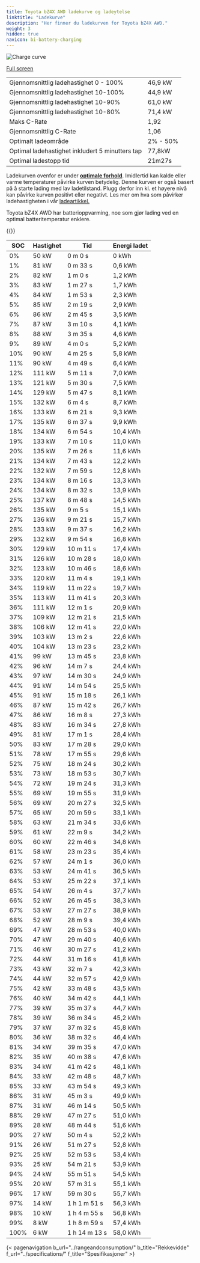 ```yaml
---
title: Toyota bZ4X AWD ladekurve og ladeytelse
linktitle: "Ladekurve"
description: "Her finner du ladekurven for Toyota bZ4X AWD."
weight: 3
hidden: true
navicon: bi-battery-charging
---
```

<!-- markdownlint-disable MD033 -->
<img src="/images/models/toyota/bz4x/bz4x_awd/chargingcurve.svg" alt="Charge curve" class="img-fluid">

[Full screen](/images/models/toyota/bz4x/bz4x_awd/chargingcurve.svg)


<table class="table table-striped border">
<tbody>
<tr>
<td>Gjennomsnittlig ladehastighet 0 - 100%</td><td>46,9 kW</td>
</tr>
<tr>
<td>Gjennomsnittlig ladehastighet 10-100%</td><td>44,9 kW</td>
</tr>
<tr>
<td>Gjennomsnittlig ladehastighet 10-90%</td><td>61,0 kW</td>
</tr>
<tr>
<td>Gjennomsnittlig ladehastighet 10-80%</td><td>71,4 kW</td>
</tr>
<tr>
<td>Maks C-Rate</td><td>1,92</td>
</tr>
<tr>
<td>Gjennomsnittlig C-Rate</td><td>1,06</td>
</tr>
<tr>
<td>Optimalt ladeområde</td><td>2% - 50%</td>
</tr>
<tr>
<td>Optimal ladehastighet inkludert 5 minutters tap</td><td>77,8kW</td>
</tr>
<tr>
<td>Optimal ladestopp tid</td><td>21m27s</td>
</tr>
</tbody>
</table>


Ladekurven ovenfor er under **[optimale forhold](../../../../../technology/battery/charging/#temperatur)**. Imidlertid kan kalde eller varme temperaturer påvirke kurven betydelig. Denne kurven er også basert på å starte lading med lav ladetilstand. Plugg derfor inn kl. et høyere nivå kan påvirke kurven positivt eller negativt. Les mer om hva som påvirker ladehastigheten i vår [ladeartikkel.](../../../../../technology/battery/charging/)


Toyota bZ4X AWD har batterioppvarming, noe som gjør lading ved en optimal batteritemperatur enklere.


{{<evkxdisplayaddarticle />}}
<table class="table table-striped border">
<thead>
<tr><th>SOC</th><th>Hastighet</th><th>Tid</th><th>Energi ladet</th></tr>
</thead>
<tbody>
<tr>
<td>0%</td><td>50 kW</td><td> 0 m 0 s </td><td>0 kWh </td>
</tr>
<tr>
<td>1%</td><td>81 kW</td><td> 0 m 33 s </td><td>0,6 kWh </td>
</tr>
<tr>
<td>2%</td><td>82 kW</td><td> 1 m 0 s </td><td>1,2 kWh </td>
</tr>
<tr>
<td>3%</td><td>83 kW</td><td> 1 m 27 s </td><td>1,7 kWh </td>
</tr>
<tr>
<td>4%</td><td>84 kW</td><td> 1 m 53 s </td><td>2,3 kWh </td>
</tr>
<tr>
<td>5%</td><td>85 kW</td><td> 2 m 19 s </td><td>2,9 kWh </td>
</tr>
<tr>
<td>6%</td><td>86 kW</td><td> 2 m 45 s </td><td>3,5 kWh </td>
</tr>
<tr>
<td>7%</td><td>87 kW</td><td> 3 m 10 s </td><td>4,1 kWh </td>
</tr>
<tr>
<td>8%</td><td>88 kW</td><td> 3 m 35 s </td><td>4,6 kWh </td>
</tr>
<tr>
<td>9%</td><td>89 kW</td><td> 4 m 0 s </td><td>5,2 kWh </td>
</tr>
<tr>
<td>10%</td><td>90 kW</td><td> 4 m 25 s </td><td>5,8 kWh </td>
</tr>
<tr>
<td>11%</td><td>90 kW</td><td> 4 m 49 s </td><td>6,4 kWh </td>
</tr>
<tr>
<td>12%</td><td>111 kW</td><td> 5 m 11 s </td><td>7,0 kWh </td>
</tr>
<tr>
<td>13%</td><td>121 kW</td><td> 5 m 30 s </td><td>7,5 kWh </td>
</tr>
<tr>
<td>14%</td><td>129 kW</td><td> 5 m 47 s </td><td>8,1 kWh </td>
</tr>
<tr>
<td>15%</td><td>132 kW</td><td> 6 m 4 s </td><td>8,7 kWh </td>
</tr>
<tr>
<td>16%</td><td>133 kW</td><td> 6 m 21 s </td><td>9,3 kWh </td>
</tr>
<tr>
<td>17%</td><td>135 kW</td><td> 6 m 37 s </td><td>9,9 kWh </td>
</tr>
<tr>
<td>18%</td><td>134 kW</td><td> 6 m 54 s </td><td>10,4 kWh </td>
</tr>
<tr>
<td>19%</td><td>133 kW</td><td> 7 m 10 s </td><td>11,0 kWh </td>
</tr>
<tr>
<td>20%</td><td>135 kW</td><td> 7 m 26 s </td><td>11,6 kWh </td>
</tr>
<tr>
<td>21%</td><td>134 kW</td><td> 7 m 43 s </td><td>12,2 kWh </td>
</tr>
<tr>
<td>22%</td><td>132 kW</td><td> 7 m 59 s </td><td>12,8 kWh </td>
</tr>
<tr>
<td>23%</td><td>134 kW</td><td> 8 m 16 s </td><td>13,3 kWh </td>
</tr>
<tr>
<td>24%</td><td>134 kW</td><td> 8 m 32 s </td><td>13,9 kWh </td>
</tr>
<tr>
<td>25%</td><td>137 kW</td><td> 8 m 48 s </td><td>14,5 kWh </td>
</tr>
<tr>
<td>26%</td><td>135 kW</td><td> 9 m 5 s </td><td>15,1 kWh </td>
</tr>
<tr>
<td>27%</td><td>136 kW</td><td> 9 m 21 s </td><td>15,7 kWh </td>
</tr>
<tr>
<td>28%</td><td>133 kW</td><td> 9 m 37 s </td><td>16,2 kWh </td>
</tr>
<tr>
<td>29%</td><td>132 kW</td><td> 9 m 54 s </td><td>16,8 kWh </td>
</tr>
<tr>
<td>30%</td><td>129 kW</td><td> 10 m 11 s </td><td>17,4 kWh </td>
</tr>
<tr>
<td>31%</td><td>126 kW</td><td> 10 m 28 s </td><td>18,0 kWh </td>
</tr>
<tr>
<td>32%</td><td>123 kW</td><td> 10 m 46 s </td><td>18,6 kWh </td>
</tr>
<tr>
<td>33%</td><td>120 kW</td><td> 11 m 4 s </td><td>19,1 kWh </td>
</tr>
<tr>
<td>34%</td><td>119 kW</td><td> 11 m 22 s </td><td>19,7 kWh </td>
</tr>
<tr>
<td>35%</td><td>113 kW</td><td> 11 m 41 s </td><td>20,3 kWh </td>
</tr>
<tr>
<td>36%</td><td>111 kW</td><td> 12 m 1 s </td><td>20,9 kWh </td>
</tr>
<tr>
<td>37%</td><td>109 kW</td><td> 12 m 21 s </td><td>21,5 kWh </td>
</tr>
<tr>
<td>38%</td><td>106 kW</td><td> 12 m 41 s </td><td>22,0 kWh </td>
</tr>
<tr>
<td>39%</td><td>103 kW</td><td> 13 m 2 s </td><td>22,6 kWh </td>
</tr>
<tr>
<td>40%</td><td>104 kW</td><td> 13 m 23 s </td><td>23,2 kWh </td>
</tr>
<tr>
<td>41%</td><td>99 kW</td><td> 13 m 45 s </td><td>23,8 kWh </td>
</tr>
<tr>
<td>42%</td><td>96 kW</td><td> 14 m 7 s </td><td>24,4 kWh </td>
</tr>
<tr>
<td>43%</td><td>97 kW</td><td> 14 m 30 s </td><td>24,9 kWh </td>
</tr>
<tr>
<td>44%</td><td>91 kW</td><td> 14 m 54 s </td><td>25,5 kWh </td>
</tr>
<tr>
<td>45%</td><td>91 kW</td><td> 15 m 18 s </td><td>26,1 kWh </td>
</tr>
<tr>
<td>46%</td><td>87 kW</td><td> 15 m 42 s </td><td>26,7 kWh </td>
</tr>
<tr>
<td>47%</td><td>86 kW</td><td> 16 m 8 s </td><td>27,3 kWh </td>
</tr>
<tr>
<td>48%</td><td>83 kW</td><td> 16 m 34 s </td><td>27,8 kWh </td>
</tr>
<tr>
<td>49%</td><td>81 kW</td><td> 17 m 1 s </td><td>28,4 kWh </td>
</tr>
<tr>
<td>50%</td><td>83 kW</td><td> 17 m 28 s </td><td>29,0 kWh </td>
</tr>
<tr>
<td>51%</td><td>78 kW</td><td> 17 m 55 s </td><td>29,6 kWh </td>
</tr>
<tr>
<td>52%</td><td>75 kW</td><td> 18 m 24 s </td><td>30,2 kWh </td>
</tr>
<tr>
<td>53%</td><td>73 kW</td><td> 18 m 53 s </td><td>30,7 kWh </td>
</tr>
<tr>
<td>54%</td><td>72 kW</td><td> 19 m 24 s </td><td>31,3 kWh </td>
</tr>
<tr>
<td>55%</td><td>69 kW</td><td> 19 m 55 s </td><td>31,9 kWh </td>
</tr>
<tr>
<td>56%</td><td>69 kW</td><td> 20 m 27 s </td><td>32,5 kWh </td>
</tr>
<tr>
<td>57%</td><td>65 kW</td><td> 20 m 59 s </td><td>33,1 kWh </td>
</tr>
<tr>
<td>58%</td><td>63 kW</td><td> 21 m 34 s </td><td>33,6 kWh </td>
</tr>
<tr>
<td>59%</td><td>61 kW</td><td> 22 m 9 s </td><td>34,2 kWh </td>
</tr>
<tr>
<td>60%</td><td>60 kW</td><td> 22 m 46 s </td><td>34,8 kWh </td>
</tr>
<tr>
<td>61%</td><td>58 kW</td><td> 23 m 23 s </td><td>35,4 kWh </td>
</tr>
<tr>
<td>62%</td><td>57 kW</td><td> 24 m 1 s </td><td>36,0 kWh </td>
</tr>
<tr>
<td>63%</td><td>53 kW</td><td> 24 m 41 s </td><td>36,5 kWh </td>
</tr>
<tr>
<td>64%</td><td>53 kW</td><td> 25 m 22 s </td><td>37,1 kWh </td>
</tr>
<tr>
<td>65%</td><td>54 kW</td><td> 26 m 4 s </td><td>37,7 kWh </td>
</tr>
<tr>
<td>66%</td><td>52 kW</td><td> 26 m 45 s </td><td>38,3 kWh </td>
</tr>
<tr>
<td>67%</td><td>53 kW</td><td> 27 m 27 s </td><td>38,9 kWh </td>
</tr>
<tr>
<td>68%</td><td>52 kW</td><td> 28 m 9 s </td><td>39,4 kWh </td>
</tr>
<tr>
<td>69%</td><td>47 kW</td><td> 28 m 53 s </td><td>40,0 kWh </td>
</tr>
<tr>
<td>70%</td><td>47 kW</td><td> 29 m 40 s </td><td>40,6 kWh </td>
</tr>
<tr>
<td>71%</td><td>46 kW</td><td> 30 m 27 s </td><td>41,2 kWh </td>
</tr>
<tr>
<td>72%</td><td>44 kW</td><td> 31 m 16 s </td><td>41,8 kWh </td>
</tr>
<tr>
<td>73%</td><td>43 kW</td><td> 32 m 7 s </td><td>42,3 kWh </td>
</tr>
<tr>
<td>74%</td><td>44 kW</td><td> 32 m 57 s </td><td>42,9 kWh </td>
</tr>
<tr>
<td>75%</td><td>42 kW</td><td> 33 m 48 s </td><td>43,5 kWh </td>
</tr>
<tr>
<td>76%</td><td>40 kW</td><td> 34 m 42 s </td><td>44,1 kWh </td>
</tr>
<tr>
<td>77%</td><td>39 kW</td><td> 35 m 37 s </td><td>44,7 kWh </td>
</tr>
<tr>
<td>78%</td><td>39 kW</td><td> 36 m 34 s </td><td>45,2 kWh </td>
</tr>
<tr>
<td>79%</td><td>37 kW</td><td> 37 m 32 s </td><td>45,8 kWh </td>
</tr>
<tr>
<td>80%</td><td>36 kW</td><td> 38 m 32 s </td><td>46,4 kWh </td>
</tr>
<tr>
<td>81%</td><td>34 kW</td><td> 39 m 35 s </td><td>47,0 kWh </td>
</tr>
<tr>
<td>82%</td><td>35 kW</td><td> 40 m 38 s </td><td>47,6 kWh </td>
</tr>
<tr>
<td>83%</td><td>34 kW</td><td> 41 m 42 s </td><td>48,1 kWh </td>
</tr>
<tr>
<td>84%</td><td>33 kW</td><td> 42 m 48 s </td><td>48,7 kWh </td>
</tr>
<tr>
<td>85%</td><td>33 kW</td><td> 43 m 54 s </td><td>49,3 kWh </td>
</tr>
<tr>
<td>86%</td><td>31 kW</td><td> 45 m 3 s </td><td>49,9 kWh </td>
</tr>
<tr>
<td>87%</td><td>31 kW</td><td> 46 m 14 s </td><td>50,5 kWh </td>
</tr>
<tr>
<td>88%</td><td>29 kW</td><td> 47 m 27 s </td><td>51,0 kWh </td>
</tr>
<tr>
<td>89%</td><td>28 kW</td><td> 48 m 44 s </td><td>51,6 kWh </td>
</tr>
<tr>
<td>90%</td><td>27 kW</td><td> 50 m 4 s </td><td>52,2 kWh </td>
</tr>
<tr>
<td>91%</td><td>26 kW</td><td> 51 m 27 s </td><td>52,8 kWh </td>
</tr>
<tr>
<td>92%</td><td>25 kW</td><td> 52 m 53 s </td><td>53,4 kWh </td>
</tr>
<tr>
<td>93%</td><td>25 kW</td><td> 54 m 21 s </td><td>53,9 kWh </td>
</tr>
<tr>
<td>94%</td><td>24 kW</td><td> 55 m 51 s </td><td>54,5 kWh </td>
</tr>
<tr>
<td>95%</td><td>20 kW</td><td> 57 m 31 s </td><td>55,1 kWh </td>
</tr>
<tr>
<td>96%</td><td>17 kW</td><td> 59 m 30 s </td><td>55,7 kWh </td>
</tr>
<tr>
<td>97%</td><td>14 kW</td><td>1 h 1 m 51 s </td><td>56,3 kWh </td>
</tr>
<tr>
<td>98%</td><td>10 kW</td><td>1 h 4 m 55 s </td><td>56,8 kWh </td>
</tr>
<tr>
<td>99%</td><td>8 kW</td><td>1 h 8 m 59 s </td><td>57,4 kWh </td>
</tr>
<tr>
<td>100%</td><td>6 kW</td><td>1 h 14 m 13 s </td><td>58,0 kWh </td>
</tr>
</tbody>
</table>


{< pagenavigation b_url="../rangeandconsumption/" b_title="Rekkevidde" f_url="../specifications/" f_title="Spesifikasjoner" >}

